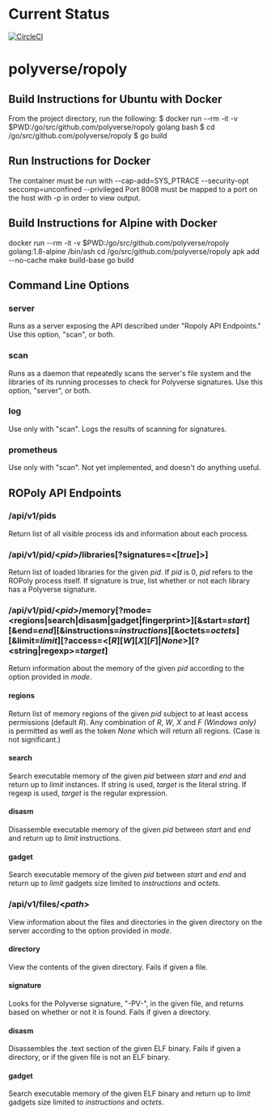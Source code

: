 # Current Status

[![CircleCI](https://circleci.com/gh/polyverse/ropoly.svg?style=svg)](https://circleci.com/gh/polyverse/ropoly)

# polyverse/ropoly

## Build Instructions for Ubuntu with Docker
From the project directory, run the following:
$ docker run --rm -it -v $PWD:/go/src/github.com/polyverse/ropoly golang bash
$ cd /go/src/github.com/polyverse/ropoly
$ go build

## Run Instructions for Docker
The container must be run with --cap-add=SYS_PTRACE --security-opt seccomp=unconfined --privileged
Port 8008 must be mapped to a port on the host with -p in order to view output.

## Build Instructions for Alpine with Docker
docker run --rm -it -v $PWD:/go/src/github.com/polyverse/ropoly golang:1.8-alpine /bin/ash
cd /go/src/github.com/polyverse/ropoly
apk add --no-cache make build-base
go build

## Command Line Options

### server
Runs as a server exposing the API described under "Ropoly API Endpoints." Use this option, "scan", or both.

### scan
Runs as a daemon that repeatedly scans the server's file system and the libraries of its running processes to check for Polyverse signatures. Use this option, "server", or both.

### log
Use only with "scan". Logs the results of scanning for signatures.

### prometheus
Use only with "scan". Not yet implemented, and doesn't do anything useful.

## ROPoly API Endpoints

### /api/v1/pids
Return list of all visible process ids and information about each process.

### /api/v1/pid/\<_pid_\>/libraries[?signatures=\<[_true_]\>]
Return list of loaded libraries for the given _pid_. If _pid_ is 0, _pid_ refers to the ROPoly process itself. If signature is _true_, list whether or not each library has a Polyverse signature.

### /api/v1/pid/\<_pid_\>/memory[?mode=\<regions|search|disasm|gadget|fingerprint\>][&start=_start_][&end=_end_][&instructions=_instructions_][&octets=_octets_][&limit=_limit_][?access=\<[_R_][_W_][_X_][_F_]|_None_\>][?\<string|regexp\>=_target_]
Return information about the memory of the given _pid_ according to the option provided in _mode_.

#### regions
Return list of memory regions of the given _pid_ subject to at least access permissions (default _R_). Any combination of _R_, _W_, _X_ and _F (Windows only)_ is permitted as well as the token _None_ which will return all regions. (Case is not significant.)

#### search
Search executable memory of the given _pid_ between _start_ and _end_ and return up to _limit_ instances. If string is used, _target_ is the literal string. If regexp is used, _target_ is the regular expression.

#### disasm
Disassemble executable memory of the given _pid_ between _start_ and _end_ and return up to _limit_ instructions. 

#### gadget
Search executable memory of the given _pid_ between _start_ and _end_ and return up to _limit_ gadgets size limited to _instructions_ and _octets_.

### /api/v1/files/\<_path_\>
View information about the files and directories in the given directory on the server according to the option provided in _mode_.

#### directory
View the contents of the given directory. Fails if given a file.

#### signature
Looks for the Polyverse signature, "-PV-", in the given file, and returns based on whether or not it is found. Fails if given a directory.

#### disasm
Disassembles the .text section of the given ELF binary. Fails if given a directory, or if the given file is not an ELF binary.

#### gadget
Search executable memory of the given ELF binary and return up to _limit_ gadgets size limited to _instructions_ and _octets_.
